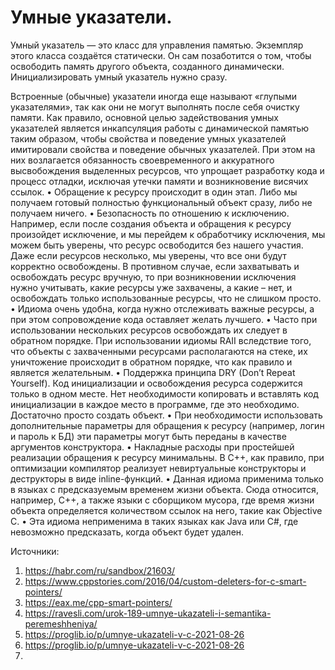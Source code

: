 # Умные указатели.
Умный указатель — это класс для управления памятью. Экземпляр этого класса создаётся статически. Он сам позаботится о том, чтобы освободить память другого объекта, созданного динамически. Инициализировать умный указатель нужно сразу.

Встроенные (обычные) указатели иногда еще называют «глупыми указателями», так как они не могут выполнять после себя очистку памяти.
Как правило, основной целью задействования умных указателей является инкапсуляция работы с динамической памятью таким образом, чтобы свойства и поведение умных указателей имитировали свойства и поведение обычных указателей. При этом на них возлагается обязанность своевременного и аккуратного высвобождения выделенных ресурсов, что упрощает разработку кода и процесс отладки, исключая утечки памяти и возникновение висячих ссылок.
•	Обращение к ресурсу происходит в один этап. Либо мы получаем готовый полностью функциональный объект сразу, либо не получаем ничего.
•	Безопасность по отношению к исключению. Например, если после создания объекта и обращения к ресурсу произойдет исключение, и мы перейдем к обработчику исключения, мы можем быть уверены, что ресурс освободится без нашего участия. Даже если ресурсов несколько, мы уверены, что все они будут корректно освобождены. В противном случае, если захватывать и освобождать ресурс вручную, то при возникновении исключения нужно учитывать, какие ресурсы уже захвачены, а какие – нет, и освобождать только использованные ресурсы, что не слишком просто.
•	Идиома очень удобна, когда нужно отслеживать важные ресурсы, а при этом сопровождение кода оставляет желать лучшего.
•	Часто при использовании нескольких ресурсов освобождать их следует в обратном порядке. При использовании идиомы RAII вследствие того, что объекты с захваченными ресурсами располагаются на стеке, их уничтожение происходит в обратном порядке, что как правило и является желательным.
•	Поддержка принципа DRY (Don’t Repeat Yourself). Код инициализации и освобождения ресурса содержится только в одном месте. Нет необходимости копировать и вставлять код инициализации в каждое место в программе, где это необходимо. Достаточно просто создать объект.
•	При необходимости использовать дополнительные параметры для обращения к ресурсу (например, логин и пароль к БД) эти параметры могут быть переданы в качестве аргументов конструктора.
•	Накладные расходы при простейшей реализации обращения к ресурсу минимальны. В С++, как правило, при оптимизации компилятор реализует невиртуальные конструкторы и деструкторы в виде inline-функций.
•	Данная идиома применима только в языках с предсказуемым временем жизни объекта. Сюда относится, например, С++, а также языки с сборщиком мусора, где время жизни объекта определяется количеством ссылок на него, такие как Objective C.
•	Эта идиома неприменима в таких языках как Java или С#, где невозможно предсказать, когда объект будет удален.

Источники:
1.	https://habr.com/ru/sandbox/21603/
2.	https://www.cppstories.com/2016/04/custom-deleters-for-c-smart-pointers/
3.	https://eax.me/cpp-smart-pointers/
4.	https://ravesli.com/urok-189-umnye-ukazateli-i-semantika-peremeshheniya/
5.	https://proglib.io/p/umnye-ukazateli-v-c-2021-08-26
6.	https://proglib.io/p/umnye-ukazateli-v-c-2021-08-26
7.	

